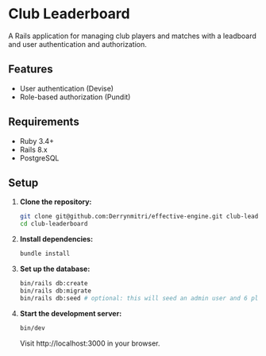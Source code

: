 # Club Leaderboard

A Rails application for managing club players and matches with a leadboard and user authentication and authorization.

## Features

- User authentication (Devise)
- Role-based authorization (Pundit)

## Requirements

- Ruby 3.4+
- Rails 8.x
- PostgreSQL

## Setup

1. **Clone the repository:**

   ```sh
   git clone git@github.com:Derrynmitri/effective-engine.git club-leaderboard
   cd club-leaderboard
   ```

2. **Install dependencies:**

   ```sh
   bundle install
   ```

3. **Set up the database:**

   ```sh
   bin/rails db:create
   bin/rails db:migrate
   bin/rails db:seed # optional: this will seed an admin user and 6 players.
   ```

4. **Start the development server:**

   ```sh
   bin/dev
   ```

   Visit http://localhost:3000 in your browser.
